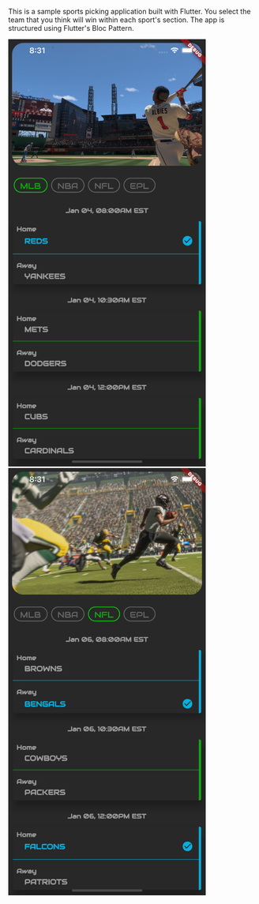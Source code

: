 This is a sample sports picking application built with Flutter. You select the team that you think will win within each sport's section. The app is structured using Flutter's Bloc Pattern. 

<img src="assets/images/mlb_screenshot.png" width="400">

<img src="assets/images/nfl_screenshot.png" width="400">
